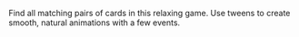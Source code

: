 Find all matching pairs of cards in this relaxing game. Use tweens to create smooth, natural animations with a few events.
